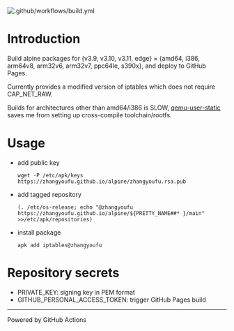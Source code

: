 ![.github/workflows/build.yml](https://github.com/zhangyoufu/alpine/workflows/.github/workflows/build.yml/badge.svg)

# Introduction

Build alpine packages for {v3.9, v3.10, v3.11, edge} × {amd64, i386, arm64v8, arm32v6, arm32v7, ppc64le, s390x}, and deploy to GitHub Pages.

Currently provides a modified version of iptables which does not require CAP_NET_RAW.

Builds for architectures other than amd64/i386 is SLOW, [qemu-user-static](https://github.com/multiarch/qemu-user-static) saves me from setting up cross-compile toolchain/rootfs.

# Usage

* add public key
  ```
  wget -P /etc/apk/keys https://zhangyoufu.github.io/alpine/zhangyoufu.rsa.pub
  ```
* add tagged repository
  ```
  (. /etc/os-release; echo "@zhangyoufu https://zhangyoufu.github.io/alpine/${PRETTY_NAME##* }/main" >>/etc/apk/repositories)
  ```
* install package
  ```
  apk add iptables@zhangyoufu
  ```

# Repository secrets

* PRIVATE_KEY: signing key in PEM format
* GITHUB_PERSONAL_ACCESS_TOKEN: trigger GitHub Pages build

---
Powered by GitHub Actions
